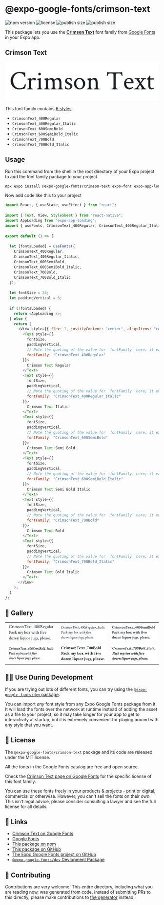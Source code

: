 # @expo-google-fonts/crimson-text

![npm version](https://flat.badgen.net/npm/v/@expo-google-fonts/crimson-text)
![license](https://flat.badgen.net/github/license/expo/google-fonts)
![publish size](https://flat.badgen.net/packagephobia/install/@expo-google-fonts/crimson-text)
![publish size](https://flat.badgen.net/packagephobia/publish/@expo-google-fonts/crimson-text)

This package lets you use the [**Crimson Text**](https://fonts.google.com/specimen/Crimson+Text) font family from [Google Fonts](https://fonts.google.com/) in your Expo app.

## Crimson Text

![Crimson Text](./font-family.png)

This font family contains [6 styles](#-gallery).

- `CrimsonText_400Regular`
- `CrimsonText_400Regular_Italic`
- `CrimsonText_600SemiBold`
- `CrimsonText_600SemiBold_Italic`
- `CrimsonText_700Bold`
- `CrimsonText_700Bold_Italic`

## Usage

Run this command from the shell in the root directory of your Expo project to add the font family package to your project

```sh
npx expo install @expo-google-fonts/crimson-text expo-font expo-app-loading
```

Now add code like this to your project

```js
import React, { useState, useEffect } from "react";

import { Text, View, StyleSheet } from "react-native";
import AppLoading from "expo-app-loading";
import { useFonts, CrimsonText_400Regular, CrimsonText_400Regular_Italic, CrimsonText_600SemiBold, CrimsonText_600SemiBold_Italic, CrimsonText_700Bold, CrimsonText_700Bold_Italic } from '@expo-google-fonts/crimson-text';

export default () => {

  let [fontsLoaded] = useFonts({
    CrimsonText_400Regular, 
    CrimsonText_400Regular_Italic, 
    CrimsonText_600SemiBold, 
    CrimsonText_600SemiBold_Italic, 
    CrimsonText_700Bold, 
    CrimsonText_700Bold_Italic
  });

  let fontSize = 24;
  let paddingVertical = 6;

  if (!fontsLoaded) {
    return <AppLoading />;
  } else {
    return (
      <View style={{ flex: 1, justifyContent: "center", alignItems: "center" }}>
        <Text style={{
          fontSize,
          paddingVertical,
          // Note the quoting of the value for `fontFamily` here; it expects a string!
          fontFamily: "CrimsonText_400Regular"
        }}>
          Crimson Text Regular
        </Text>
        <Text style={{
          fontSize,
          paddingVertical,
          // Note the quoting of the value for `fontFamily` here; it expects a string!
          fontFamily: "CrimsonText_400Regular_Italic"
        }}>
          Crimson Text Italic
        </Text>
        <Text style={{
          fontSize,
          paddingVertical,
          // Note the quoting of the value for `fontFamily` here; it expects a string!
          fontFamily: "CrimsonText_600SemiBold"
        }}>
          Crimson Text Semi Bold
        </Text>
        <Text style={{
          fontSize,
          paddingVertical,
          // Note the quoting of the value for `fontFamily` here; it expects a string!
          fontFamily: "CrimsonText_600SemiBold_Italic"
        }}>
          Crimson Text Semi Bold Italic
        </Text>
        <Text style={{
          fontSize,
          paddingVertical,
          // Note the quoting of the value for `fontFamily` here; it expects a string!
          fontFamily: "CrimsonText_700Bold"
        }}>
          Crimson Text Bold
        </Text>
        <Text style={{
          fontSize,
          paddingVertical,
          // Note the quoting of the value for `fontFamily` here; it expects a string!
          fontFamily: "CrimsonText_700Bold_Italic"
        }}>
          Crimson Text Bold Italic
        </Text>
      </View>
    );
  }
};
```

## 🔡 Gallery


||||
|-|-|-|
|![CrimsonText_400Regular](./CrimsonText_400Regular.ttf.png)|![CrimsonText_400Regular_Italic](./CrimsonText_400Regular_Italic.ttf.png)|![CrimsonText_600SemiBold](./CrimsonText_600SemiBold.ttf.png)||
|![CrimsonText_600SemiBold_Italic](./CrimsonText_600SemiBold_Italic.ttf.png)|![CrimsonText_700Bold](./CrimsonText_700Bold.ttf.png)|![CrimsonText_700Bold_Italic](./CrimsonText_700Bold_Italic.ttf.png)||


## 👩‍💻 Use During Development

If you are trying out lots of different fonts, you can try using the [`@expo-google-fonts/dev` package](https://github.com/expo/google-fonts/tree/master/font-packages/dev#readme).

You can import _any_ font style from any Expo Google Fonts package from it. It will load the fonts over the network at runtime instead of adding the asset as a file to your project, so it may take longer for your app to get to interactivity at startup, but it is extremely convenient for playing around with any style that you want.


## 📖 License

The `@expo-google-fonts/crimson-text` package and its code are released under the MIT license.

All the fonts in the Google Fonts catalog are free and open source.

Check the [Crimson Text page on Google Fonts](https://fonts.google.com/specimen/Crimson+Text) for the specific license of this font family.

You can use these fonts freely in your products & projects - print or digital, commercial or otherwise. However, you can't sell the fonts on their own. This isn't legal advice, please consider consulting a lawyer and see the full license for all details.

## 🔗 Links

- [Crimson Text on Google Fonts](https://fonts.google.com/specimen/Crimson+Text)
- [Google Fonts](https://fonts.google.com/)
- [This package on npm](https://www.npmjs.com/package/@expo-google-fonts/crimson-text)
- [This package on GitHub](https://github.com/expo/google-fonts/tree/master/font-packages/crimson-text)
- [The Expo Google Fonts project on GitHub](https://github.com/expo/google-fonts)
- [`@expo-google-fonts/dev` Devlopment Package](https://github.com/expo/google-fonts/tree/master/font-packages/dev)

## 🤝 Contributing

Contributions are very welcome! This entire directory, including what you are reading now, was generated from code. Instead of submitting PRs to this directly, please make contributions to [the generator](https://github.com/expo/google-fonts/tree/master/packages/generator) instead.
